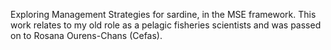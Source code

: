 Exploring Management Strategies for sardine, in the MSE framework. This work relates to my old role as a pelagic fisheries scientists and was passed on to Rosana Ourens-Chans (Cefas).
